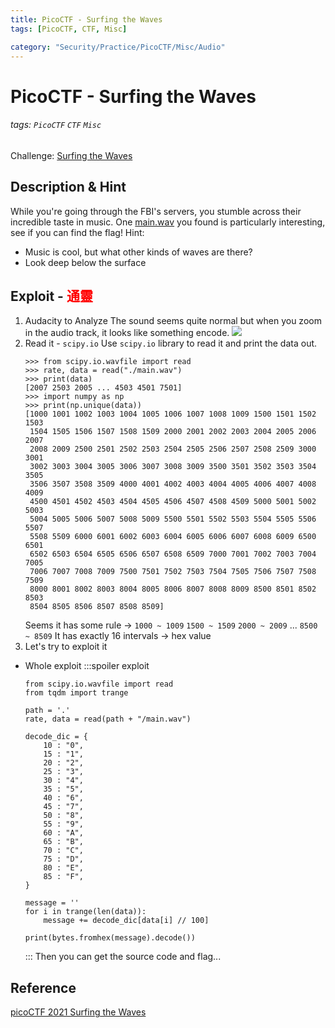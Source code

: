 ```yaml
---
title: PicoCTF - Surfing the Waves
tags: [PicoCTF, CTF, Misc]

category: "Security/Practice/PicoCTF/Misc/Audio"
---
```


# PicoCTF - Surfing the Waves
<!-- more -->
###### tags: `PicoCTF` `CTF` `Misc`
Challenge: [Surfing the Waves](https://play.picoctf.org/practice/challenge/117?category=4&page=3)

## Description & Hint
While you're going through the FBI's servers, you stumble across their incredible taste in music. One [main.wav](https://mercury.picoctf.net/static/cf917a179937f814d966e53bb1fd4b90/main.wav) you found is particularly interesting, see if you can find the flag!
Hint:
* Music is cool, but what other kinds of waves are there?
* Look deep below the surface

## Exploit - <font color="FF0000">通靈</font>
1. Audacity to Analyze
The sound seems quite normal but when you zoom in the audio track, it looks like something encode. 
![](https://i.imgur.com/D1H1jpU.png)
2. Read it - `scipy.io`
Use `scipy.io` library to read it and print the data out.
    ```python!
    >>> from scipy.io.wavfile import read
    >>> rate, data = read("./main.wav")
    >>> print(data)
    [2007 2503 2005 ... 4503 4501 7501]
    >>> import numpy as np
    >>> print(np.unique(data))
    [1000 1001 1002 1003 1004 1005 1006 1007 1008 1009 1500 1501 1502 1503
     1504 1505 1506 1507 1508 1509 2000 2001 2002 2003 2004 2005 2006 2007
     2008 2009 2500 2501 2502 2503 2504 2505 2506 2507 2508 2509 3000 3001
     3002 3003 3004 3005 3006 3007 3008 3009 3500 3501 3502 3503 3504 3505
     3506 3507 3508 3509 4000 4001 4002 4003 4004 4005 4006 4007 4008 4009
     4500 4501 4502 4503 4504 4505 4506 4507 4508 4509 5000 5001 5002 5003
     5004 5005 5006 5007 5008 5009 5500 5501 5502 5503 5504 5505 5506 5507
     5508 5509 6000 6001 6002 6003 6004 6005 6006 6007 6008 6009 6500 6501
     6502 6503 6504 6505 6506 6507 6508 6509 7000 7001 7002 7003 7004 7005
     7006 7007 7008 7009 7500 7501 7502 7503 7504 7505 7506 7507 7508 7509
     8000 8001 8002 8003 8004 8005 8006 8007 8008 8009 8500 8501 8502 8503
     8504 8505 8506 8507 8508 8509]
    ```
    Seems it has some rule $\to$
    `1000 ~ 1009`
    `1500 ~ 1509`
    `2000 ~ 2009`
    ...
    `8500 ~ 8509`
    It has exactly 16 intervals $\to$ hex value
3. Let's try to exploit it
* Whole exploit
    :::spoiler exploit
    ```python!
    from scipy.io.wavfile import read
    from tqdm import trange

    path = '.'
    rate, data = read(path + "/main.wav")

    decode_dic = {
        10 : "0",
        15 : "1",
        20 : "2",
        25 : "3",
        30 : "4",
        35 : "5",
        40 : "6",
        45 : "7",
        50 : "8",
        55 : "9",
        60 : "A",
        65 : "B",
        70 : "C",
        75 : "D",
        80 : "E",
        85 : "F",
    }

    message = ''
    for i in trange(len(data)):
        message += decode_dic[data[i] // 100]

    print(bytes.fromhex(message).decode())
    ```
    :::
Then you can get the source code and flag...

## Reference
[picoCTF 2021 Surfing the Waves](https://youtu.be/tDPetapjm74)